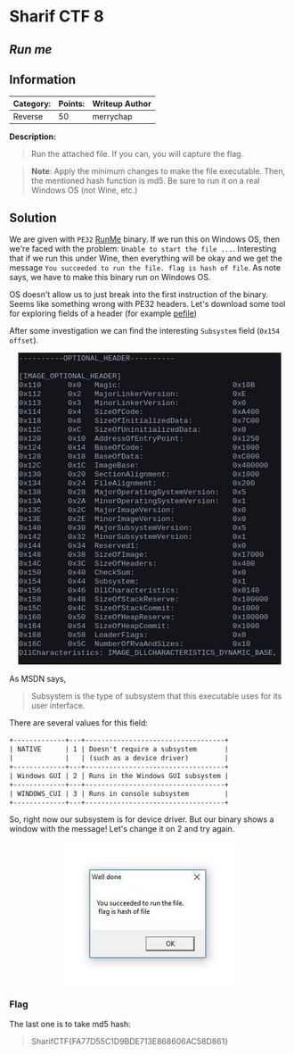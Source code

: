 # __Sharif CTF 8__ 
## _Run me_

## Information
**Category:** | **Points:** | **Writeup Author**
--- | --- | ---
Reverse | 50 | merrychap

**Description:** 

> Run the attached file. If you can, you will capture the flag.

> **Note**: Apply the minimum changes to make the file executable. Then, the mentioned hash function is md5. Be sure to run it on a real Windows OS (not Wine, etc.)

## Solution
We are given with ```PE32``` [RunMe](./RunMe1) binary. If we run this on Windows OS, then we're faced with the problem: ```Unable to start the file ...```. Interesting that if we run this under Wine, then everything will be okay and we get the message ```You succeeded to run the file. flag is hash of file```. As note says, we have to make this binary run on Windows OS.

OS doesn't allow us to just break into the first instruction of the binary. Seems like something wrong with PE32 headers. Let's download some tool for exploring fields of a header (for example [pefile](https://github.com/erocarrera/pefile))

After some investigation we can find the interesting ```Subsystem``` field (```0x154 offset```).

<p align="center">
  <img src="screens/headers.png">
</p>

As MSDN says,

> Subsystem is the type of subsystem that this executable uses for its user interface.

There are several values for this field:

```
+-------------+---+-----------------------------------+
| NATIVE      | 1 | Doesn't require a subsystem       |
|             |   | (such as a device driver)         |
+-------------+---+-----------------------------------+
| Windows GUI | 2 | Runs in the Windows GUI subsystem |
+-------------+---+-----------------------------------+
| WINDOWS_CUI | 3 | Runs in console subsystem         |
+-------------+---+-----------------------------------+
```

So, right now our subsystem is for device driver. But our binary shows a window with the message! Let's change it on 2 and try again.

<p align="center">
  <img src="screens/success.jpg">
</p>

### Flag
The last one is to take md5 hash:

> SharifCTF{FA77D55C1D9BDE713E868606AC58D861}